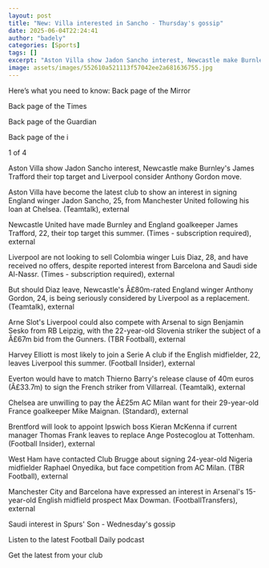 ```yaml
---
layout: post
title: "New: Villa interested in Sancho - Thursday's gossip"
date: 2025-06-04T22:24:41
author: "badely"
categories: [Sports]
tags: []
excerpt: "Aston Villa show Jadon Sancho interest, Newcastle make Burnley's James Trafford their top target and Liverpool consider Anthony Gordon move, plus more"
image: assets/images/552610a521113f57042ee2a681636755.jpg
---
```


Here’s what you need to know: Back page of the Mirror

Back page of the Times

Back page of the Guardian

Back page of the i

1 of 4

Aston Villa show Jadon Sancho interest, Newcastle make Burnley's James Trafford their top target and Liverpool consider Anthony Gordon move.

Aston Villa have become the latest club to show an interest in signing England winger Jadon Sancho, 25, from Manchester United following his loan at Chelsea. (Teamtalk), external

Newcastle United have made Burnley and England goalkeeper James Trafford, 22, their top target this summer. (Times - subscription required), external

Liverpool are not looking to sell Colombia winger Luis Diaz, 28, and have received no offers, despite reported interest from Barcelona and Saudi side Al-Nassr. (Times - subscription required), external

But should Diaz leave, Newcastle's Â£80m-rated England winger Anthony Gordon, 24, is being seriously considered by Liverpool as a replacement. (Teamtalk), external

Arne Slot's Liverpool could also compete with Arsenal to sign Benjamin Sesko from RB Leipzig, with the 22-year-old Slovenia striker the subject of a Â£67m bid from the Gunners. (TBR Football), external

Harvey Elliott is most likely to join a Serie A club if the English midfielder, 22, leaves Liverpool this summer. (Football Insider), external

Everton would have to match Thierno Barry's release clause of 40m euros (Â£33.7m) to sign the French striker from Villarreal. (Teamtalk), external

Chelsea are unwilling to pay the Â£25m AC Milan want for their 29-year-old France goalkeeper Mike Maignan. (Standard), external

Brentford will look to appoint Ipswich boss Kieran McKenna if current manager Thomas Frank leaves to replace Ange Postecoglou at Tottenham. (Football Insider), external

West Ham have contacted Club Brugge about signing 24-year-old Nigeria midfielder Raphael Onyedika, but face competition from AC Milan. (TBR Football), external

Manchester City and Barcelona have expressed an interest in Arsenal's 15-year-old English midfield prospect Max Dowman. (FootballTransfers), external

Saudi interest in Spurs' Son - Wednesday's gossip

Listen to the latest Football Daily podcast

Get the latest from your club

